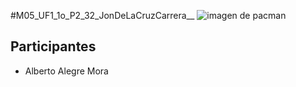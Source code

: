 
#M05_UF1_1o_P2_32_JonDeLaCruzCarrera__
![imagen de pacman](https://cloudfront-eu-central-1.images.arcpublishing.com/prisa/U55KB44VIO43FECCAMOE5UAB5Q.jpg)
## Participantes
 - Alberto Alegre Mora
